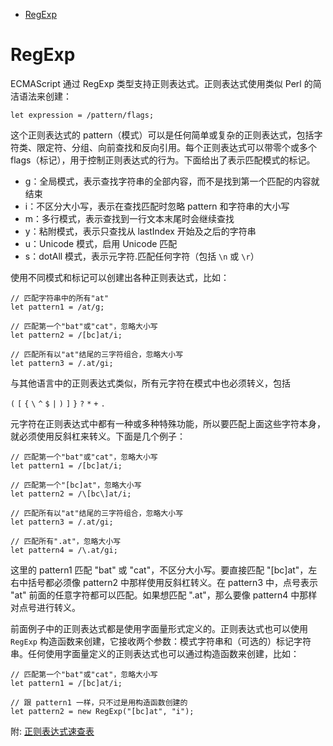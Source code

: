 <!--
 * @Description: RegExp 正则
 * @Author: shenxh
 * @Date: 2021-12-24 14:10:48
 * @LastEditors: shenxh
 * @LastEditTime: 2021-12-27 16:14:03
-->

- [RegExp](#regexp)

# RegExp
ECMAScript 通过 RegExp 类型支持正则表达式。正则表达式使用类似 Perl 的简洁语法来创建：

```
let expression = /pattern/flags;
```

这个正则表达式的 pattern（模式）可以是任何简单或复杂的正则表达式，包括字符类、限定符、分组、向前查找和反向引用。每个正则表达式可以带零个或多个 flags（标记），用于控制正则表达式的行为。下面给出了表示匹配模式的标记。
+ g：全局模式，表示查找字符串的全部内容，而不是找到第一个匹配的内容就结束
+ i：不区分大小写，表示在查找匹配时忽略 pattern 和字符串的大小写
+ m：多行模式，表示查找到一行文本末尾时会继续查找
+ y：粘附模式，表示只查找从 lastIndex 开始及之后的字符串
+ u：Unicode 模式，启用 Unicode 匹配
+ s：dotAll 模式，表示元字符.匹配任何字符（包括 `\n` 或 `\r`）

使用不同模式和标记可以创建出各种正则表达式，比如：

```
// 匹配字符串中的所有"at"
let pattern1 = /at/g;

// 匹配第一个"bat"或"cat"，忽略大小写
let pattern2 = /[bc]at/i;

// 匹配所有以"at"结尾的三字符组合，忽略大小写
let pattern3 = /.at/gi; 
```

与其他语言中的正则表达式类似，所有元字符在模式中也必须转义，包括

`(` `[` `{` `\` `^` `$` `|` `)` `]` `}` `?` `*` `+` `.`

元字符在正则表达式中都有一种或多种特殊功能，所以要匹配上面这些字符本身，就必须使用反斜杠来转义。下面是几个例子：

```
// 匹配第一个"bat"或"cat"，忽略大小写
let pattern1 = /[bc]at/i;

// 匹配第一个"[bc]at"，忽略大小写
let pattern2 = /\[bc\]at/i;

// 匹配所有以"at"结尾的三字符组合，忽略大小写
let pattern3 = /.at/gi;

// 匹配所有".at"，忽略大小写
let pattern4 = /\.at/gi;
```

这里的 pattern1 匹配 "bat" 或 "cat"，不区分大小写。要直接匹配 "[bc]at"，左右中括号都必须像 pattern2 中那样使用反斜杠转义。在 pattern3 中，点号表示 "at" 前面的任意字符都可以匹配。如果想匹配 ".at"，那么要像 pattern4 中那样对点号进行转义。

前面例子中的正则表达式都是使用字面量形式定义的。正则表达式也可以使用 `RegExp` 构造函数来创建，它接收两个参数：模式字符串和（可选的）标记字符串。任何使用字面量定义的正则表达式也可以通过构造函数来创建，比如：

```
// 匹配第一个"bat"或"cat"，忽略大小写
let pattern1 = /[bc]at/i;

// 跟 pattern1 一样，只不过是用构造函数创建的
let pattern2 = new RegExp("[bc]at", "i");
```

附: [正则表达式速查表](https://www.jb51.net/shouce/jquery1.82/regexp.html)
